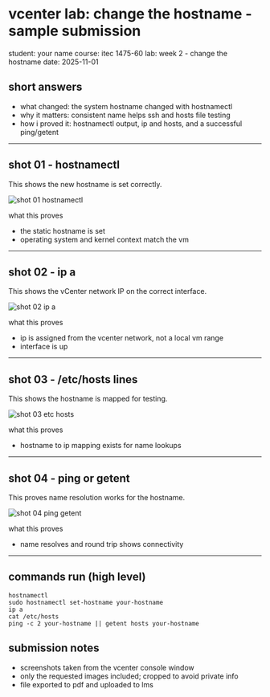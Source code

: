 # vcenter lab: change the hostname - sample submission

student: your name
course: itec 1475-60
lab: week 2 - change the hostname
date: 2025-11-01

## short answers
- what changed: the system hostname changed with hostnamectl
- why it matters: consistent name helps ssh and hosts file testing
- how i proved it: hostnamectl output, ip and hosts, and a successful ping/getent

---

## shot 01 - hostnamectl
This shows the new hostname is set correctly.

![shot 01 hostnamectl](https://via.placeholder.com/1200x700?text=hostnamectl%20output)

what this proves
- the static hostname is set
- operating system and kernel context match the vm

---

## shot 02 - ip a
This shows the vCenter network IP on the correct interface.

![shot 02 ip a](https://via.placeholder.com/1200x700?text=ip%20a%20show%20addresses)

what this proves
- ip is assigned from the vcenter network, not a local vm range
- interface is up

---

## shot 03 - /etc/hosts lines
This shows the hostname is mapped for testing.

![shot 03 etc hosts](https://via.placeholder.com/1200x700?text=cat%20%2Fetc%2Fhosts)

what this proves
- hostname to ip mapping exists for name lookups

---

## shot 04 - ping or getent
This proves name resolution works for the hostname.

![shot 04 ping getent](https://via.placeholder.com/1200x700?text=ping%20hostname%20or%20getent%20hosts)

what this proves
- name resolves and round trip shows connectivity

---

## commands run (high level)
```
hostnamectl
sudo hostnamectl set-hostname your-hostname
ip a
cat /etc/hosts
ping -c 2 your-hostname || getent hosts your-hostname
```

## submission notes
- screenshots taken from the vcenter console window
- only the requested images included; cropped to avoid private info
- file exported to pdf and uploaded to lms
